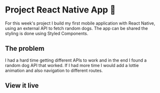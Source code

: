 # Project React Native App 📱

For this week's project I build my first mobile application with React Native, using an external API to fetch random dogs. The app can be shared the styling is done using Styled Components. 

## The problem

I had a hard time getting different APIs to work and in the end I found a random dog API that worked. If I had more time I would add a lottie animation and also navigation to different routes. 

## View it live






